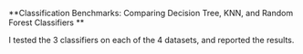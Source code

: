 **Classification Benchmarks: Comparing Decision Tree, KNN, and Random Forest Classifiers **

I tested the 3 classifiers on each of the 4 datasets, and reported the results. 
